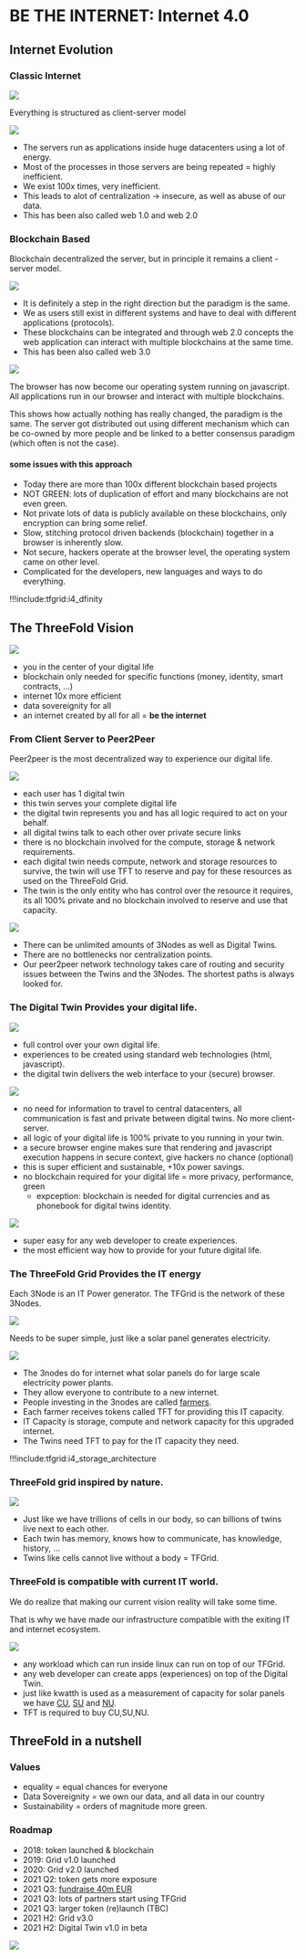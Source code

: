 # **BE THE INTERNET**: Internet 4.0

## Internet Evolution

### Classic Internet

![](img/bad_internet_growth2.png)

Everything is structured as client-server model

![](img/everything_client_server.png)

- The servers run as applications inside huge datacenters using a lot of energy.
- Most of the processes in those servers are being repeated = highly inefficient.
- We exist 100x times, very inefficient.
- This leads to alot of centralization -> insecure, as well as abuse of our data.
- This has been also called web 1.0 and web 2.0

### Blockchain Based 

Blockchain decentralized the server, but in principle it remains a client - server model.

![](img/blockchain_is_clientserver.png)

- It is definitely a step in the right direction but the paradigm is the same.
- We as users still exist in different systems and have to deal with different applications (protocols).
- These blockchains can be integrated and through web 2.0 concepts the web application can interact with multiple blockchains at the same time.
- This has been also called web 3.0

![](img/blockchain_based_distr_computer.png)

The browser has now become our operating system running on javascript. All applications run in our browser and interact with multiple blockchains.

This shows how actually nothing has really changed, the paradigm is the same. The server got distributed out using different mechanism which can be co-owned by more people and be linked to a better consensus paradigm (which often is not the case).


#### some issues with this approach

- Today there are more than 100x different blockchain based projects
- NOT GREEN: lots of duplication of effort and many blockchains are not even green.
- Not private lots of data is publicly available on these blockchains, only encryption can bring some relief.
- Slow, stitching protocol driven backends (blockchain) together in a browser is inherently slow.
- Not secure, hackers operate at the browser level, the operating system came on other level.
- Complicated for the developers, new languages and ways to do everything.

!!!include:tfgrid:i4_dfinity

## The ThreeFold Vision

![](img/internet_evolution.png)

- you in the center of your digital life
- blockchain only needed for specific functions (money, identity, smart contracts, ...)
- internet 10x more efficient
- data sovereignity for all
- an internet created by all for all = **be the internet**

### From Client Server to Peer2Peer

Peer2peer is the most decentralized way to experience our digital life.

![](img/peer2peer_new.png)

- each user has 1 digital twin
- this twin serves your complete digital life
- the digital twin represents you and has all logic required to act on your behalf.
- all digital twins talk to each other over private secure links
- there is no blockchain involved for the compute, storage & network requirements.
- each digital twin needs compute, network and storage resources to survive, the twin will use TFT to reserve and pay for these resources as used on the ThreeFold Grid.
- The twin is the only entity who has control over the resource it requires, its all 100% private and no blockchain involved to reserve and use that capacity.

![](img/threefold_grid_0.png)

- There can be unlimited amounts of 3Nodes as well as Digital Twins.
- There are no bottlenecks nor centralization points.
- Our peer2peer network technology takes care of routing and security issues between the Twins and the 3Nodes. The shortest paths is always looked for.



### The Digital Twin Provides your digital life.

![](img/your_digital_twin.png)

- full control over your own digital life.
- experiences to be created using standard web technologies (html, javascript).
- the digital twin delivers the web interface to your (secure) browser.

![](img/digital_twin_to_browser.png)

- no need for information to travel to central datacenters, all communication is fast and private between digital twins. No more client-server.
- all logic of your digital life is 100% private to you running in your twin.
- a secure browser engine makes sure that rendering and javascript execution happens in secure context, give hackers no chance (optional)
- this is super efficient and sustainable, +10x power savings.
- no blockchain required for your digital life = more privacy, performance, green
  - expception: blockchain is needed for digital currencies and as phonebook for digital twins identity.

![](img/digital_twin_experiences.png)

- super easy for any web developer to create experiences.
- the most efficient way how to provide for your future digital life.


### The ThreeFold Grid Provides the IT energy

Each 3Node is an IT Power generator. The TFGrid is the network of these 3Nodes.

![](img/power_generation.png)

Needs to be super simple, just like a solar panel generates electricity.

![](img/power_generator_comparison.png)

- The 3nodes do for internet what solar panels do for large scale electricity power plants.
- They allow everyone to contribute to a new internet.
- People investing in the 3nodes are called [farmers](tfgrid:farming_home).
- Each farmer receives tokens called TFT for providing this IT capacity.
- IT Capacity is storage, compute and network capacity for this upgraded internet.
- The Twins need TFT to pay for the IT capacity they need.

!!!include:tfgrid:i4_storage_architecture


### ThreeFold grid inspired by nature.

![](img/nature_twin.png)

- Just like we have trillions of cells in our body, so can billions of twins live next to each other.
- Each twin has memory, knows how to communicate, has knowledge, history, ...
- Twins like cells cannot live without a body = TFGrid.

### ThreeFold is compatible with current IT world.

We do realize that making our current vision reality will take some time.

That is why we have made our infrastructure compatible with the exiting IT and internet ecosystem.

![](img/wordview1.png)

- any workload which can run inside linux can run on top of our TFGrid.
- any web developer can create apps (experiences) on top of the Digital Twin.
- just like kwatth is used as a measurement of capacity for solar panels we have [CU](tfgrid:cloudunits), [SU](tfgrid:cloudunits) and [NU](tfgrid:cloudunits).
- TFT is required to buy CU,SU,NU.


## ThreeFold in a nutshell

### Values

- equality = equal chances for everyone
- Data Sovereignity = we own our data, and all data in our country
- Sustainability = orders of magnitude more green.

### Roadmap

- 2018: token launched & blockchain
- 2019: Grid v1.0 launched
- 2020: Grid v2.0 launched
- 2021 Q2: token gets more exposure
- 2021 Q3: [fundraise 40m EUR](funding:funding_home)
- 2021 Q3: lots of partners start using TFGrid
- 2021 Q3: larger token (re)launch (TBC)
- 2021 H2: Grid v3.0 
- 2021 H2: Digital Twin v1.0 in beta

![](img/architecture.png)